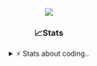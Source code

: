 <div align="center">
  
<p align="center">
  <img src="https://lanyard.cnrad.dev/api/1018290650602553364" />
</p>

### 📈Stats
<details>
    <summary> ⚡ Stats about coding.. </> </summary>
    <br/>

<!--START_SECTION:waka-->
![Code Time](http://img.shields.io/badge/Code%20Time-125%20hrs%2055%20mins-blue)

![Profile Views](http://img.shields.io/badge/Profile%20Views-3-blue)

**🐱 My GitHub Data** 

> 📦 1.2 MB Used in GitHub's Storage 
 > 
> 🏆 11 Contributions in the Year 2025
 > 
> 💼 Opted to Hire
 > 
> 📜 5 Public Repositories 
 > 
> 🔑 19 Private Repositories 
 > 
**I'm an Early 🐤** 

```text
🌞 Morning                27 commits          ██░░░░░░░░░░░░░░░░░░░░░░░   06.91 % 
🌆 Daytime                186 commits         ████████████░░░░░░░░░░░░░   47.57 % 
🌃 Evening                135 commits         █████████░░░░░░░░░░░░░░░░   34.53 % 
🌙 Night                  43 commits          ███░░░░░░░░░░░░░░░░░░░░░░   11.00 % 
```
📅 **I'm Most Productive on Sunday** 

```text
Monday                   23 commits          █░░░░░░░░░░░░░░░░░░░░░░░░   05.88 % 
Tuesday                  48 commits          ███░░░░░░░░░░░░░░░░░░░░░░   12.28 % 
Wednesday                51 commits          ███░░░░░░░░░░░░░░░░░░░░░░   13.04 % 
Thursday                 61 commits          ████░░░░░░░░░░░░░░░░░░░░░   15.60 % 
Friday                   52 commits          ███░░░░░░░░░░░░░░░░░░░░░░   13.30 % 
Saturday                 69 commits          ████░░░░░░░░░░░░░░░░░░░░░   17.65 % 
Sunday                   87 commits          ██████░░░░░░░░░░░░░░░░░░░   22.25 % 
```


📊 **This Week I Spent My Time On** 

```text
🕑︎ Time Zone: Europe/Berlin

💬 Programming Languages: 
Lua                      13 hrs 56 mins      ██████████████████░░░░░░░   72.98 % 
Bash                     2 hrs 35 mins       ███░░░░░░░░░░░░░░░░░░░░░░   13.58 % 
JavaScript               37 mins             █░░░░░░░░░░░░░░░░░░░░░░░░   03.31 % 
HTML                     28 mins             █░░░░░░░░░░░░░░░░░░░░░░░░   02.52 % 
TypeScript               28 mins             █░░░░░░░░░░░░░░░░░░░░░░░░   02.50 % 

🔥 Editors: 
VS Code                  19 hrs 6 mins       █████████████████████████   100.00 % 

🐱‍💻 Projects: 
[gamemode]               15 hrs 15 mins      ████████████████████░░░░░   79.83 % 
backend-related          2 hrs 19 mins       ███░░░░░░░░░░░░░░░░░░░░░░   12.14 % 
neohost                  37 mins             █░░░░░░░░░░░░░░░░░░░░░░░░   03.29 % 
proxmox-dashboard        29 mins             █░░░░░░░░░░░░░░░░░░░░░░░░   02.61 % 
Unknown Project          15 mins             ░░░░░░░░░░░░░░░░░░░░░░░░░   01.35 % 

💻 Operating System: 
Windows                  19 hrs 6 mins       █████████████████████████   100.00 % 
```

**I Mostly Code in JavaScript** 

```text
JavaScript               8 repos             █████████░░░░░░░░░░░░░░░░   34.78 % 
Lua                      6 repos             ███████░░░░░░░░░░░░░░░░░░   26.09 % 
Python                   3 repos             ███░░░░░░░░░░░░░░░░░░░░░░   13.04 % 
TypeScript               2 repos             ██░░░░░░░░░░░░░░░░░░░░░░░   08.70 % 
HTML                     1 repo              █░░░░░░░░░░░░░░░░░░░░░░░░   04.35 % 
```




 Last Updated on 23/01/2025 05:17:57 UTC
<!--END_SECTION:waka-->
</details>
